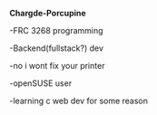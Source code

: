 **Chargde-Porcupine**

-FRC 3268 programming

-Backend(fullstack?) dev

-no i wont fix your printer

-openSUSE user

-learning c web dev for some reason
